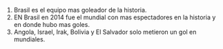 1. Brasil es el equipo mas goleador de la historia.
2. EN Brasil en 2014 fue el mundial con mas espectadores en la historia y en donde hubo mas goles.
3. Angola, Israel, Irak, Bolivia y El Salvador solo metieron un gol en mundiales.
